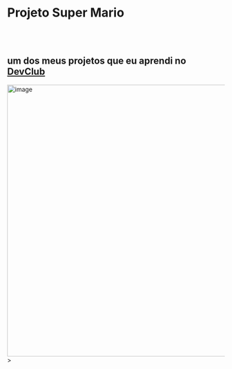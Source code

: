 <h1>Projeto Super Mario</h1>
<br>
<br>
<h2>um dos meus projetos que eu aprendi no <a href= "https://rodolfomori.com.br/devclub">DevClub</a></h2>
<img src="<img width="1338" height="629" alt="image" src="https://github.com/user-attachments/assets/aab58bf6-8f5e-4c5d-8dcd-b922c856ab1b" />
>

